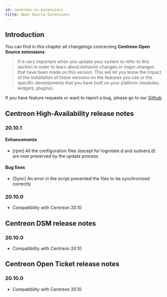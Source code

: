 ```yaml
---
id: centreon-os-extensions
title: Open Source Extensions
---
```


## Introduction

You can find in this chapter all changelogs concerning **Centreon Open Source
extensions**.

> It is very important when you update your system to refer to this section in
> order to learn about behavior changes or major changes that have been made on
> this version. This will let you know the impact of the installation of these
> versions on the features you use or the specific developments that you have
> built on your platform (modules, widgets, plugins).

If you have feature requests or want to report a bug, please go to our
[Github](https://github.com/centreon/centreon/issues/new/choose)

## Centreon High-Availability release notes

### 20.10.1

#### Enhancements

- [rpm] All the configuration files (except for logrotate.d and sudoers.d) are now preserved by the update process

#### Bug fixes

- [Sync] An error in the script prevented the files to be synchronized correctly

### 20.10.0

- Compatibility with Centreon 20.10

## Centreon DSM release notes

### 20.10.0

- Compatibility with Centreon 20.10

## Centreon Open Ticket release notes

### 20.10.0

- Compatibility with Centreon 20.10
